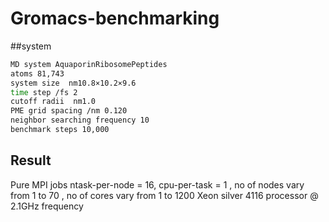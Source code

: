 # Gromacs-benchmarking
##system
``` bash
MD system AquaporinRibosomePeptides
atoms 81,743
system size  nm10.8×10.2×9.6
time step /fs 2
cutoff radii  nm1.0
PME grid spacing /nm 0.120
neighbor searching frequency 10 
benchmark steps 10,000
```
## Result
Pure MPI jobs
ntask-per-node = 16, cpu-per-task = 1 , no of nodes vary from 1 to 70 , no of cores vary from 1 to 1200
Xeon silver 4116 processor @ 2.1GHz frequency
